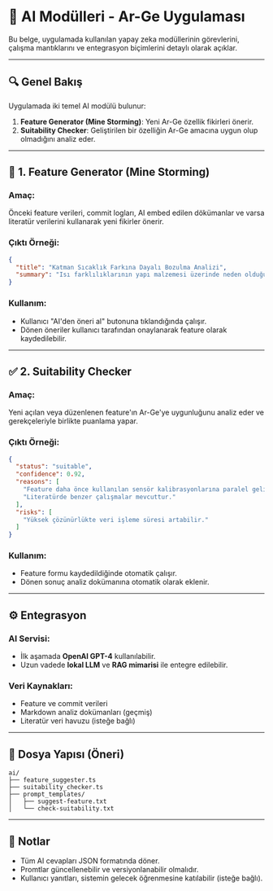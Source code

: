 # 🧠 AI Modülleri - Ar-Ge Uygulaması

Bu belge, uygulamada kullanılan yapay zeka modüllerinin görevlerini, çalışma mantıklarını ve entegrasyon biçimlerini detaylı olarak açıklar.

---

## 🔍 Genel Bakış

Uygulamada iki temel AI modülü bulunur:

1. **Feature Generator (Mine Storming)**: Yeni Ar-Ge özellik fikirleri önerir.
2. **Suitability Checker**: Geliştirilen bir özelliğin Ar-Ge amacına uygun olup olmadığını analiz eder.

---

## 🎯 1. Feature Generator (Mine Storming)

### Amaç:

Önceki feature verileri, commit logları, AI embed edilen dökümanlar ve varsa literatür verilerini kullanarak yeni fikirler önerir.

### Çıktı Örneği:

```json
{
  "title": "Katman Sıcaklık Farkına Dayalı Bozulma Analizi",
  "summary": "Isı farklılıklarının yapı malzemesi üzerinde neden olduğu mikroskobik bozulmaları tespit etmeyi amaçlayan bir özellik."
}
```

### Kullanım:

* Kullanıcı "AI'den öneri al" butonuna tıklandığında çalışır.
* Dönen öneriler kullanıcı tarafından onaylanarak feature olarak kaydedilebilir.

---

## ✅ 2. Suitability Checker

### Amaç:

Yeni açılan veya düzenlenen feature'ın Ar-Ge'ye uygunluğunu analiz eder ve gerekçeleriyle birlikte puanlama yapar.

### Çıktı Örneği:

```json
{
  "status": "suitable",
  "confidence": 0.92,
  "reasons": [
    "Feature daha önce kullanılan sensör kalibrasyonlarına paralel geliştirilmektedir.",
    "Literatürde benzer çalışmalar mevcuttur."
  ],
  "risks": [
    "Yüksek çözünürlükte veri işleme süresi artabilir."
  ]
}
```

### Kullanım:

* Feature formu kaydedildiğinde otomatik çalışır.
* Dönen sonuç analiz dokümanına otomatik olarak eklenir.

---

## ⚙️ Entegrasyon

### AI Servisi:

* İlk aşamada **OpenAI GPT-4** kullanılabilir.
* Uzun vadede **lokal LLM** ve **RAG mimarisi** ile entegre edilebilir.

### Veri Kaynakları:

* Feature ve commit verileri
* Markdown analiz dokümanları (geçmiş)
* Literatür veri havuzu (isteğe bağlı)

---

## 📁 Dosya Yapısı (Öneri)

```
ai/
├── feature_suggester.ts
├── suitability_checker.ts
├── prompt_templates/
│   ├── suggest-feature.txt
│   └── check-suitability.txt
```

---

## 📌 Notlar

* Tüm AI cevapları JSON formatında döner.
* Promtlar güncellenebilir ve versiyonlanabilir olmalıdır.
* Kullanıcı yanıtları, sistemin gelecek öğrenmesine katılabilir (isteğe bağlı).
